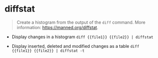 # diffstat
> Create a histogram from the output of the `diff` command.
> More information: <https://manned.org/diffstat>.

- Display changes in a histogram
`diff {{file1}} {{file2}} | diffstat`

- Display inserted, deleted and modified changes as a table
`diff {{file1}} {{file2}} | diffstat -t`
